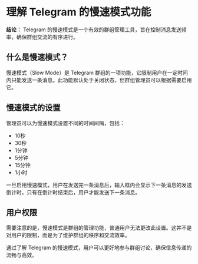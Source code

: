 # 理解 Telegram 的慢速模式功能

**结论：** Telegram 的慢速模式是一个有效的群组管理工具，旨在控制消息发送频率，确保群组交流的有序进行。

## 什么是慢速模式？

慢速模式（Slow Mode）是 Telegram 群组的一项功能，它限制用户在一定时间内只能发送一条消息。此功能默认处于关闭状态，但群组管理员可以根据需要启用它。

## 慢速模式的设置

管理员可以为慢速模式设置不同的时间间隔，包括：

- 10秒
- 30秒
- 1分钟
- 5分钟
- 15分钟
- 1小时

一旦启用慢速模式，用户在发送完一条消息后，输入框内会显示下一条消息的发送倒计时。只有在倒计时结束后，用户才能发送下一条消息。

## 用户权限

需要注意的是，慢速模式是群组的管理功能，普通用户无法更改此设置。这并不是对用户的限制，而是为了维护群组的秩序和交流效率。

通过了解 Telegram 的慢速模式，用户可以更好地参与群组讨论，确保信息传递的流畅与高效。